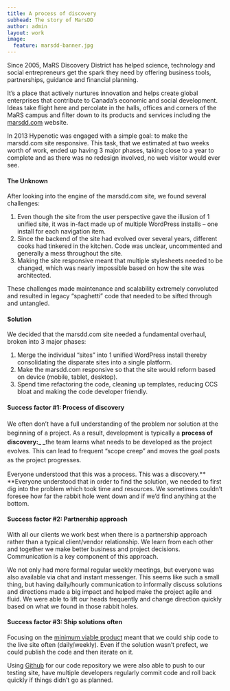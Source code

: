 ```yaml
---
title: A process of discovery
subhead: The story of MarsDD
author: admin
layout: work
image:
  feature: marsdd-banner.jpg
---
```

Since 2005, MaRS Discovery District has helped science, technology and social entrepreneurs get the spark they need by offering business tools, partnerships, guidance and financial planning.

It&#8217;s a place that actively nurtures innovation and helps create global enterprises that contribute to Canada’s economic and social development. Ideas take flight here and percolate in the halls, offices and corners of the MaRS campus and filter down to its products and services including the [marsdd.com](http://marsdd.com) website.

In 2013 Hypenotic was engaged with a simple goal: to make the marsdd.com site responsive. This task, that we estimated at two weeks worth of work, ended up having 3 major phases, taking close to a year to complete and as there was no redesign involved, no web visitor would ever see.

#### The Unknown

After looking into the engine of the marsdd.com site, we found several challenges:

1.  Even though the site from the user perspective gave the illusion of 1 unified site, it was in-fact made up of multiple WordPress installs &#8211; one install for each navigation item.
2.  Since the backend of the site had evolved over several years, different cooks had tinkered in the kitchen. Code was unclear, uncommented and generally a mess throughout the site.
3.  Making the site responsive meant that multiple stylesheets needed to be changed, which was nearly impossible based on how the site was architected.

These challenges made maintenance and scalability extremely convoluted and resulted in legacy &#8220;spaghetti&#8221; code that needed to be sifted through and untangled.

#### Solution

We decided that the marsdd.com site needed a fundamental overhaul, broken into 3 major phases:

1.  Merge the individual &#8220;sites&#8221; into 1 unified WordPress install thereby consolidating the disparate sites into a single platform.
2.  Make the marsdd.com responsive so that the site would reform based on device (mobile, tablet, desktop).
3.  Spend time refactoring the code, cleaning up templates, reducing CCS bloat and making the code developer friendly.

#### Success factor #1: Process of discovery

<span style="font-size: 1em; line-height: 1.5em;">We often don&#8217;t have a full understanding of the problem nor solution at the beginning of a project. As a result, development is typically a </span>**process of discovery:_ _**<span style="font-size: 1em; line-height: 1.5em;">the team learns what needs to be developed as the project evolves. This can lead to frequent &#8220;scope creep&#8221; and moves the goal posts as the project progresses.</span>

Everyone understood that this was a process. This was a discovery.** **Everyone understood that in order to find the solution, we needed to first dig into the problem which took time and resources. We sometimes couldn&#8217;t foresee how far the rabbit hole went down and if we&#8217;d find anything at the bottom.

#### Success factor #2: Partnership approach

With all our clients we work best when there is a partnership approach rather than a typical client/vendor relationship. We learn from each other and together we make better business and project decisions. Communication is a key component of this approach.

We not only had more formal regular weekly meetings, but everyone was also available via chat and instant messenger. This seems like such a small thing, but having daily/hourly communication to informally discuss solutions and directions made a big impact and helped make the project agile and fluid. We were able to lift our heads frequently and change direction quickly based on what we found in those rabbit holes.

#### Success factor #3: Ship solutions often

Focusing on the [minimum viable product](http://en.wikipedia.org/wiki/Minimum_viable_product) meant that we could ship code to the live site often (daily/weekly). Even if the solution wasn&#8217;t prefect, we could publish the code and then iterate on it.

Using [Github](http://hypenotic.com/giddyup-with-github-our-development-process/ "Giddyup with Github: Hypenotic’s Development Process") for our code repository we were also able to push to our testing site, have multiple developers regularly commit code and roll back quickly if things didn&#8217;t go as planned.